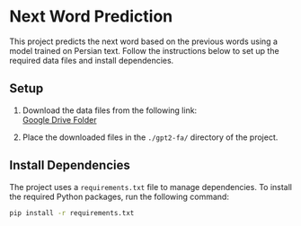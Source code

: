 # Next Word Prediction

This project predicts the next word based on the previous words using a model trained on Persian text. Follow the instructions below to set up the required data files and install dependencies.

## Setup

1. Download the data files from the following link:  
   [Google Drive Folder](https://drive.google.com/drive/folders/1AKP0LiPNVajPy8a_ZhE4_L6DxkTFS_QV)

2. Place the downloaded files in the `./gpt2-fa/` directory of the project.

## Install Dependencies

The project uses a `requirements.txt` file to manage dependencies. To install the required Python packages, run the following command:

```bash
pip install -r requirements.txt
